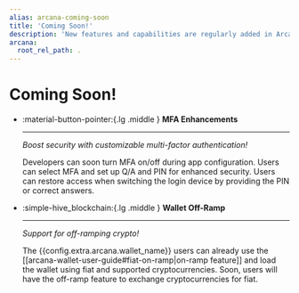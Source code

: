 ```yaml
---
alias: arcana-coming-soon
title: 'Coming Soon!'
description: 'New features and capabilities are regularly added in Arcana SDKs! Here is a list of upcoming product features.'
arcana:
  root_rel_path: .
---
```


# Coming Soon!

<div class="grid cards" markdown>

<!---

-    :fontawesome-solid-gamepad:{.lg .middle } **Gaming** 

     ---
   
     *Increase user conversion in Web3 gaming apps with the Arcana Auth Gaming SDK!*

     
     Soon, Web3 gaming apps can onboard users effortlessly through social, custom IAM providers, or passwordless login. Authenticated users can instantly access a fully functional, embedded, non-custodial Web3 wallet within the app context.

--->

-    :material-button-pointer:{.lg .middle } **MFA Enhancements** 

     ---
  
     *Boost security with customizable multi-factor authentication!*


     Developers can soon turn MFA on/off during app configuration. Users can select MFA and set up Q/A and PIN for enhanced security. Users can restore access when switching the login device by providing the PIN or correct answers.
     
<!---
-    :simple-hive_blockchain:{.lg .middle } **Radix** 

     ---
  
     *Support for newer blockchain networks!* 
     
     
     The Radix Public Network is a Layer-1 Decentralized-Finance (DeFi) platform.

     Apps using [Radix](https://www.radixdlt.com//) will soon be able to enable social login by integrating with the  {{config.extra.arcana.sdk_name}} and allow authenticated users to sign blockchain transactions using the embedded, non-custodial {{config.extra.arcana.wallet_name}}.
--->

-    :simple-hive_blockchain:{.lg .middle } **Wallet Off-Ramp** 

     ---
  
     *Support for off-ramping crypto!* 
     
     
     The {{config.extra.arcana.wallet_name}} users can already use the [[arcana-wallet-user-guide#fiat-on-ramp|on-ramp feature]] and load the wallet using fiat and supported cryptocurrencies. Soon, users will have the off-ramp feature to exchange cryptocurrencies for fiat.



</div>
